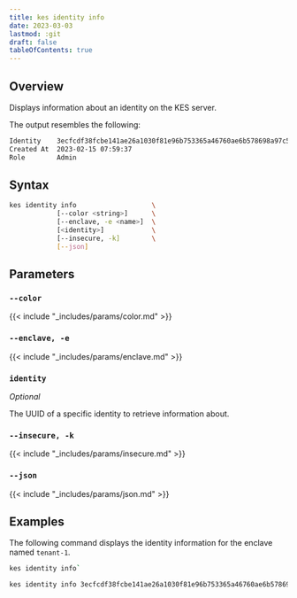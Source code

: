 ```yaml
---
title: kes identity info
date: 2023-03-03
lastmod: :git
draft: false
tableOfContents: true
---
```


## Overview

Displays information about an identity on the KES server.

The output resembles the following:

```sh
Identity    3ecfcdf38fcbe141ae26a1030f81e96b753365a46760ae6b578698a97c59fd22
Created At  2023-02-15 07:59:37
Role        Admin
```

## Syntax

```sh
kes identity info                   \
            [--color <string>]      \
            [--enclave, -e <name>]  \
            [<identity>]            \
            [--insecure, -k]        \
            [--json]
```

## Parameters

### `--color`

{{< include "_includes/params/color.md" >}}

### `--enclave, -e`

{{< include "_includes/params/enclave.md" >}}

### `identity`

_Optional_

The UUID of a specific identity to retrieve information about.

### `--insecure, -k`

{{< include "_includes/params/insecure.md" >}}

### `--json`

{{< include "_includes/params/json.md" >}}

## Examples

The following command displays the identity information for the enclave named `tenant-1`.

```sh {.copy}
kes identity info`
```

```sh {.copy}
kes identity info 3ecfcdf38fcbe141ae26a1030f81e96b753365a46760ae6b578698a97c59fd22
```

